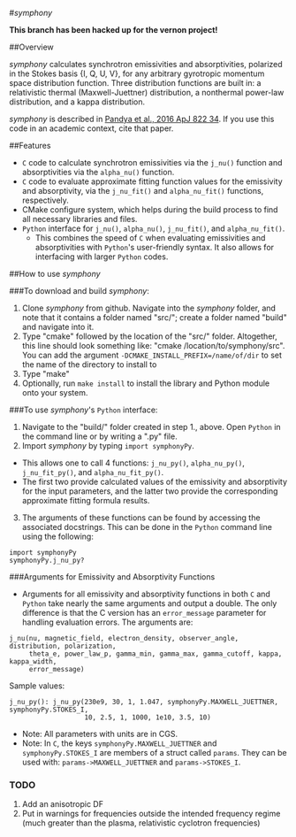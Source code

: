 #*symphony*

**This branch has been hacked up for the vernon project!**

##Overview

*symphony* calculates synchrotron emissivities and absorptivities, polarized in the Stokes basis {I, Q, U, V}, for any arbitrary gyrotropic momentum space distribution function.  Three distribution functions are built in: a relativistic thermal (Maxwell-Juettner) distribution, a nonthermal power-law distribution, and a kappa distribution.

*symphony* is described in [Pandya et al., 2016 ApJ 822 34](http://dx.doi.org/10.3847/0004-637X/822/1/34). If you use this code in an academic context, cite that paper.

##Features

* `C` code to calculate synchrotron emissivities via the `j_nu()` function and absorptivities via the `alpha_nu()` function.
* `C` code to evaluate approximate fitting function values for the emissivity and absorptivity, via the `j_nu_fit()` and `alpha_nu_fit()` functions, respectively.
* CMake configure system, which helps during the build process to find all necessary libraries and files.
* `Python` interface for `j_nu()`, `alpha_nu()`, `j_nu_fit()`, and `alpha_nu_fit()`.
  * This combines the speed of `C` when evaluating emissivities and absorptivities with `Python`'s user-friendly syntax.  It also allows for interfacing with larger `Python` codes.

##How to use *symphony*

###To download and build *symphony*:
 1. Clone *symphony* from github.  Navigate into the *symphony* folder, and note that it contains a folder named "src/"; create a folder named "build" and navigate into it.
 2. Type "cmake" followed by the location of the "src/" folder.  Altogether, this line should look something like: "cmake /location/to/symphony/src". You can add the argument `-DCMAKE_INSTALL_PREFIX=/name/of/dir` to set the name of the directory to install to
 3. Type "make"
 4. Optionally, run `make install` to install the library and Python module onto your system.

###To use *symphony*'s `Python` interface:
 1. Navigate to the "build/" folder created in step 1., above.  Open `Python` in the command line or by writing a ".py" file.
 2. Import *symphony* by typing `import symphonyPy`.  
  * This allows one to call 4 functions: `j_nu_py()`, `alpha_nu_py()`, `j_nu_fit_py()`, and `alpha_nu_fit_py()`.  
  * The first two provide calculated values of the emissivity and absorptivity for the input parameters, and the latter two provide the corresponding approximate fitting formula results.
 3. The arguments of these functions can be found by accessing the associated docstrings.  This can be done in the `Python` command line using the following: 
```
import symphonyPy
symphonyPy.j_nu_py?
```

###Arguments for Emissivity and Absorptivity Functions
* Arguments for all emissivity and absorptivity functions in both `C` and `Python` take nearly the same arguments and output a double.  The only difference is that the C version has an `error_message` parameter for handling evaluation errors. The arguments are: 
```
j_nu(nu, magnetic_field, electron_density, observer_angle, distribution, polarization, 
     theta_e, power_law_p, gamma_min, gamma_max, gamma_cutoff, kappa, kappa_width,
	 error_message)
```
Sample values:
```
j_nu_py(): j_nu_py(230e9, 30, 1, 1.047, symphonyPy.MAXWELL_JUETTNER, symphonyPy.STOKES_I,
                   10, 2.5, 1, 1000, 1e10, 3.5, 10)
```
* Note: All parameters with units are in CGS.
* Note: In `C`, the keys `symphonyPy.MAXWELL_JUETTNER` and `symphonyPy.STOKES_I` are members of a struct called `params`.  They can be used with: `params->MAXWELL_JUETTNER` and `params->STOKES_I`.

### TODO
1. Add an anisotropic DF
2. Put in warnings for frequencies outside the intended frequency regime (much greater than the plasma, relativistic cyclotron frequencies)
